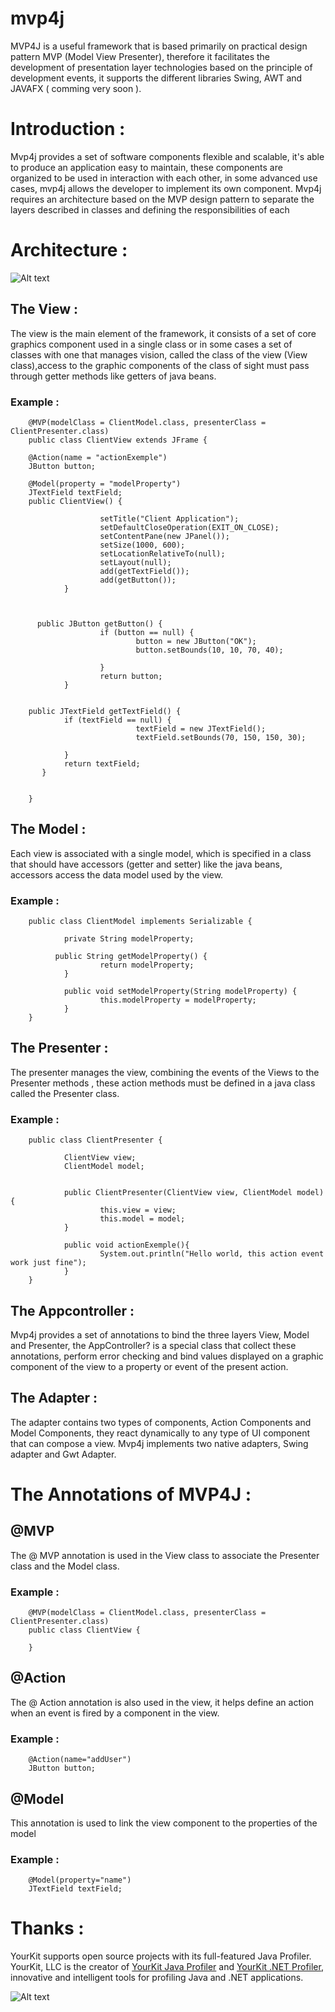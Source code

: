 # mvp4j
MVP4J is a useful framework that is based primarily on practical design pattern MVP (Model View Presenter), therefore it facilitates the development of presentation layer technologies based on the principle of development events, it supports the different libraries Swing, AWT and JAVAFX ( comming very soon ).



# Introduction :
Mvp4j provides a set of software components flexible and scalable, it's able to produce an application easy to maintain, these components are organized to be used in interaction with each other, in some advanced use cases, mvp4j allows the developer to implement its own component. Mvp4j requires an architecture based on the MVP design pattern to separate the layers described in classes and defining the responsibilities of each

# Architecture :

![Alt text](http://nsa29.casimages.com/img/2012/12/30/12123010340895171.png "MVP4J Architecture")

## The View :
The view is the main element of the framework, it consists of a set of core graphics component used in a single class or in some cases a set of classes with one that manages vision, called the class of the view (View class),access to the graphic components of the class of sight must pass through getter methods like getters of java beans.

### Example :
		@MVP(modelClass = ClientModel.class, presenterClass = ClientPresenter.class)
		public class ClientView extends JFrame {

		@Action(name = "actionExemple")
		JButton button;

		@Model(property = "modelProperty")
		JTextField textField;
		public ClientView() {

						setTitle("Client Application");
						setDefaultCloseOperation(EXIT_ON_CLOSE);
						setContentPane(new JPanel());
						setSize(1000, 600);
						setLocationRelativeTo(null);
						setLayout(null);
						add(getTextField());
						add(getButton());
				}



		  public JButton getButton() {
						if (button == null) {
								button = new JButton("OK");
								button.setBounds(10, 10, 70, 40);

						}
						return button;
				}


		public JTextField getTextField() {
				if (textField == null) {
								textField = new JTextField();
								textField.setBounds(70, 150, 150, 30);

				}
				return textField;
		   }


		}
		
## The Model :
Each view is associated with a single model, which is specified in a class that should have accessors (getter and setter) like the java beans, accessors access the data model used by the view.

### Example :
		public class ClientModel implements Serializable {

				private String modelProperty;
			  
			  public String getModelProperty() {
						return modelProperty;
				}

				public void setModelProperty(String modelProperty) {
						this.modelProperty = modelProperty;
				}
		}
		
## The Presenter :

The presenter manages the view, combining the events of the Views to the Presenter methods , these action methods must be defined in a java class called the Presenter class.

### Example :

		public class ClientPresenter {

				ClientView view;
				ClientModel model;

				
				public ClientPresenter(ClientView view, ClientModel model) {
						this.view = view;
						this.model = model;
				}
				
				public void actionExemple(){
						System.out.println("Hello world, this action event work just fine");
				}
		}
## The Appcontroller :
Mvp4j provides a set of annotations to bind the three layers View, Model and Presenter, the AppController? is a special class that collect these annotations, perform error checking and bind values displayed on a graphic component of the view to a property or event of the present action.

## The Adapter :
The adapter contains two types of components, Action Components and Model Components, they react dynamically to any type of UI component that can compose a view. Mvp4j implements two native adapters, Swing adapter and Gwt Adapter.

# The Annotations of MVP4J :
## @MVP
The @ MVP annotation is used in the View class to associate the Presenter class and the Model class.
### Example :
		@MVP(modelClass = ClientModel.class, presenterClass = ClientPresenter.class)
		public class ClientView {

		}

## @Action
The @ Action annotation is also used in the view, it helps define an action when an event is fired by a component in the view.
### Example :
		@Action(name="addUser") 
		JButton button;
		
## @Model
This annotation is used to link the view component to the properties of the model
### Example :
		@Model(property="name")
		JTextField textField;




# Thanks :
YourKit supports open source projects with its full-featured Java Profiler.
YourKit, LLC is the creator of <a href="https://www.yourkit.com/java/profiler/index.jsp">YourKit Java Profiler</a>
and <a href="https://www.yourkit.com/.net/profiler/index.jsp">YourKit .NET Profiler</a>,
innovative and intelligent tools for profiling Java and .NET applications.

![Alt text](https://www.yourkit.com/images/yklogo.png "YourKit")

